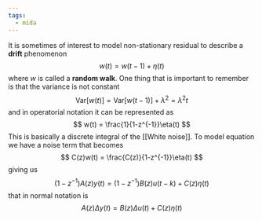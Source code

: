 ```yaml
---
tags:
  - mida
---
```

It is sometimes of interest to model non-stationary residual to describe a **drift** phenomenon
$$
w(t) = w(t-1) + \eta(t)
$$
where $w$ is called a **random walk**. One thing that is important to remember is that the variance is not constant
$$
\text{Var} [w(t)] = \text{Var} [w(t-1)] + \lambda^{2} = \lambda^{2}t
$$
and in operatorial notation it can be represented as 
$$
w(t) = \frac{1}{1-z^{-1}}\eta(t)
$$
This is basically a discrete integral of the [[White noise]]. To model equation we have a noise term that becomes
$$
C(z)w(t) = \frac{C(z)}{1-z^{-1}}\eta(t)
$$
giving us 
$$
(1 - z^{-1})A(z)y(t) = (1 - z^{-1})B(z)u(t-k) + C(z)\eta(t)
$$
that in normal notation is 
$$
A(z)\Delta y(t) =B(z)\Delta u(t) + C(z)\eta(t)
$$
